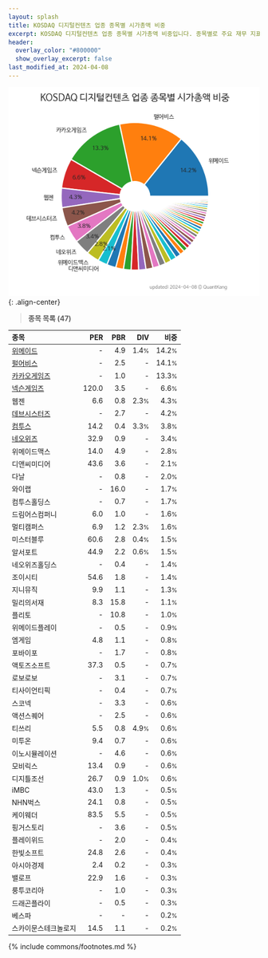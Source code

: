 ```yaml
---
layout: splash
title: KOSDAQ 디지털컨텐츠 업종 종목별 시가총액 비중
excerpt: KOSDAQ 디지털컨텐츠 업종 종목별 시가총액 비중입니다. 종목별로 주요 재무 지표를 함께 표시합니다.
header:
  overlay_color: "#800000"
  show_overlay_excerpt: false
last_modified_at: 2024-04-08
---
```



![KOSDAQ 디지털컨텐츠 업종 종목별 시가총액 비중](/stats/sector/images/kosdaq_업종_디지털컨텐츠_종목.png){: .align-center}


> **종목 목록 (47)**<a id="list"></a>

| **종목** | **PER** | **PBR** | **DIV** | **비중** |
| :------- | ------: | ------: | ------: | -------: |
| [위메이드](/112040/) | - | 4.9 | 1.4<small>%</small> | 14.2<small>%</small> |
| [펄어비스](/263750/) | - | 2.5 | - | 14.1<small>%</small> |
| [카카오게임즈](/293490/) | - | 1.0 | - | 13.3<small>%</small> |
| [넥슨게임즈](/225570/) | 120.0 | 3.5 | - | 6.6<small>%</small> |
| 웹젠 | 6.6 | 0.8 | 2.3<small>%</small> | 4.3<small>%</small> |
| [데브시스터즈](/194480/) | - | 2.7 | - | 4.2<small>%</small> |
| [컴투스](/078340/) | 14.2 | 0.4 | 3.3<small>%</small> | 3.8<small>%</small> |
| [네오위즈](/095660/) | 32.9 | 0.9 | - | 3.4<small>%</small> |
| 위메이드맥스 | 14.0 | 4.9 | - | 2.8<small>%</small> |
| 디앤씨미디어 | 43.6 | 3.6 | - | 2.1<small>%</small> |
| 다날 | - | 0.8 | - | 2.0<small>%</small> |
| 와이랩 | - | 16.0 | - | 1.7<small>%</small> |
| 컴투스홀딩스 | - | 0.7 | - | 1.7<small>%</small> |
| 드림어스컴퍼니 | 6.0 | 1.0 | - | 1.6<small>%</small> |
| 멀티캠퍼스 | 6.9 | 1.2 | 2.3<small>%</small> | 1.6<small>%</small> |
| 미스터블루 | 60.6 | 2.8 | 0.4<small>%</small> | 1.5<small>%</small> |
| 알서포트 | 44.9 | 2.2 | 0.6<small>%</small> | 1.5<small>%</small> |
| 네오위즈홀딩스 | - | 0.4 | - | 1.4<small>%</small> |
| 조이시티 | 54.6 | 1.8 | - | 1.4<small>%</small> |
| 지니뮤직 | 9.9 | 1.1 | - | 1.3<small>%</small> |
| 밀리의서재 | 8.3 | 15.8 | - | 1.1<small>%</small> |
| 플리토 | - | 10.8 | - | 1.0<small>%</small> |
| 위메이드플레이 | - | 0.5 | - | 0.9<small>%</small> |
| 엠게임 | 4.8 | 1.1 | - | 0.8<small>%</small> |
| 포바이포 | - | 1.7 | - | 0.8<small>%</small> |
| 액토즈소프트 | 37.3 | 0.5 | - | 0.7<small>%</small> |
| 로보로보 | - | 3.1 | - | 0.7<small>%</small> |
| 티사이언티픽 | - | 0.4 | - | 0.7<small>%</small> |
| 스코넥 | - | 3.3 | - | 0.6<small>%</small> |
| 액션스퀘어 | - | 2.5 | - | 0.6<small>%</small> |
| 티쓰리 | 5.5 | 0.8 | 4.9<small>%</small> | 0.6<small>%</small> |
| 미투온 | 9.4 | 0.7 | - | 0.6<small>%</small> |
| 이노시뮬레이션 | - | 4.6 | - | 0.6<small>%</small> |
| 모비릭스 | 13.4 | 0.9 | - | 0.6<small>%</small> |
| 디지틀조선 | 26.7 | 0.9 | 1.0<small>%</small> | 0.6<small>%</small> |
| iMBC | 43.0 | 1.3 | - | 0.5<small>%</small> |
| NHN벅스 | 24.1 | 0.8 | - | 0.5<small>%</small> |
| 케이웨더 | 83.5 | 5.5 | - | 0.5<small>%</small> |
| 핑거스토리 | - | 3.6 | - | 0.5<small>%</small> |
| 플레이위드 | - | 2.0 | - | 0.4<small>%</small> |
| 한빛소프트 | 24.8 | 2.6 | - | 0.4<small>%</small> |
| 아시아경제 | 2.4 | 0.2 | - | 0.3<small>%</small> |
| 밸로프 | 22.9 | 1.6 | - | 0.3<small>%</small> |
| 룽투코리아 | - | 1.0 | - | 0.3<small>%</small> |
| 드래곤플라이 | - | 0.5 | - | 0.3<small>%</small> |
| 베스파 | - | - | - | 0.2<small>%</small> |
| 스카이문스테크놀로지 | 14.5 | 1.1 | - | 0.2<small>%</small> |

{% include commons/footnotes.md %}
